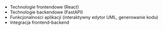 - Technologie frontendowe (React)
- Technologie backendowe (FastAPI)
- Funkcjonalności aplikacji (interaktywny edytor UML, generowanie kodu)
- Integracja frontend-backend